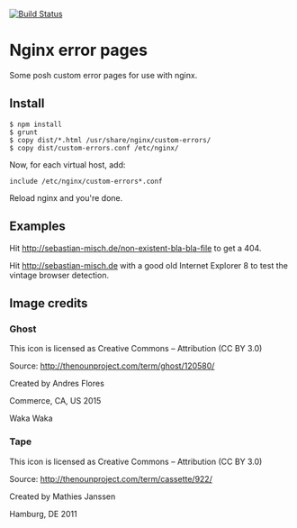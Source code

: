 [![Build Status](https://travis-ci.org/sbstnmsch/nginx-errors.svg?branch=master)](https://travis-ci.org/sbstnmsch/nginx-errors)

# Nginx error pages

Some posh custom error pages for use with nginx.

## Install
```
$ npm install
$ grunt
$ copy dist/*.html /usr/share/nginx/custom-errors/
$ copy dist/custom-errors.conf /etc/nginx/
```
Now, for each virtual host, add:
```
include /etc/nginx/custom-errors*.conf
```
Reload nginx and you're done.

## Examples
Hit http://sebastian-misch.de/non-existent-bla-bla-file to get a 404.

Hit http://sebastian-misch.de with a good old Internet Explorer 8 to
test the vintage browser detection.

## Image credits

### Ghost

This icon is licensed as Creative Commons – Attribution (CC BY 3.0)

Source: http://thenounproject.com/term/ghost/120580/

Created by Andres Flores

Commerce, CA, US 2015

Waka Waka

### Tape

This icon is licensed as Creative Commons – Attribution (CC BY 3.0)

Source: http://thenounproject.com/term/cassette/922/

Created by Mathies Janssen

Hamburg, DE 2011
